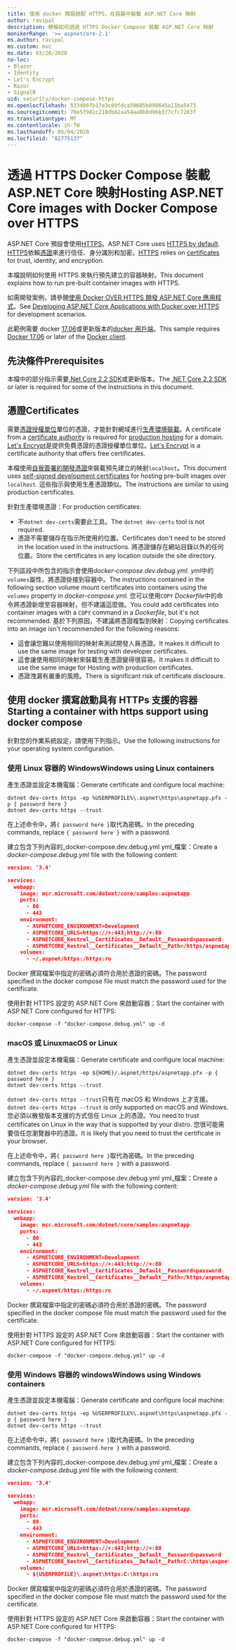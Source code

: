 ```yaml
---
title: 使用 docker 撰寫搭配 HTTPS，在容器中裝載 ASP.NET Core 映射
author: ravipal
description: 瞭解如何透過 HTTPS Docker Compose 裝載 ASP.NET Core 映射
monikerRange: '>= aspnetcore-2.1'
ms.author: ravipal
ms.custom: mvc
ms.date: 03/28/2020
no-loc:
- Blazor
- Identity
- Let's Encrypt
- Razor
- SignalR
uid: security/docker-compose-https
ms.openlocfilehash: 533d86fb17e3c89fdca59685b090645a11ba5473
ms.sourcegitcommit: 70e5f982c218db82aa54aa8b8d96b377cfc7283f
ms.translationtype: MT
ms.contentlocale: zh-TW
ms.lasthandoff: 05/04/2020
ms.locfileid: "82775137"
---
```

# <a name="hosting-aspnet-core-images-with-docker-compose-over-https"></a><span data-ttu-id="2d3d0-103">透過 HTTPS Docker Compose 裝載 ASP.NET Core 映射</span><span class="sxs-lookup"><span data-stu-id="2d3d0-103">Hosting ASP.NET Core images with Docker Compose over HTTPS</span></span>


<span data-ttu-id="2d3d0-104">ASP.NET Core 預設會使用[HTTPS](/aspnet/core/security/enforcing-ssl)。</span><span class="sxs-lookup"><span data-stu-id="2d3d0-104">ASP.NET Core uses [HTTPS by default](/aspnet/core/security/enforcing-ssl).</span></span> <span data-ttu-id="2d3d0-105">[HTTPS](https://en.wikipedia.org/wiki/HTTPS)依賴[憑證](https://en.wikipedia.org/wiki/Public_key_certificate)來進行信任、身分識別和加密。</span><span class="sxs-lookup"><span data-stu-id="2d3d0-105">[HTTPS](https://en.wikipedia.org/wiki/HTTPS) relies on [certificates](https://en.wikipedia.org/wiki/Public_key_certificate) for trust, identity, and encryption.</span></span>

<span data-ttu-id="2d3d0-106">本檔說明如何使用 HTTPS 來執行預先建立的容器映射。</span><span class="sxs-lookup"><span data-stu-id="2d3d0-106">This document explains how to run pre-built container images with HTTPS.</span></span>

<span data-ttu-id="2d3d0-107">如需開發案例，請參閱[使用 Docker OVER HTTPS 開發 ASP.NET Core 應用程式](https://github.com/dotnet/dotnet-docker/blob/master/samples/run-aspnetcore-https-development.md)。</span><span class="sxs-lookup"><span data-stu-id="2d3d0-107">See [Developing ASP.NET Core Applications with Docker over HTTPS](https://github.com/dotnet/dotnet-docker/blob/master/samples/run-aspnetcore-https-development.md) for development scenarios.</span></span>

<span data-ttu-id="2d3d0-108">此範例需要 docker [17.06](https://docs.docker.com/release-notes/docker-ce)或更新版本的[docker 用戶端](https://www.docker.com/products/docker)。</span><span class="sxs-lookup"><span data-stu-id="2d3d0-108">This sample requires [Docker 17.06](https://docs.docker.com/release-notes/docker-ce) or later of the [Docker client](https://www.docker.com/products/docker).</span></span>

## <a name="prerequisites"></a><span data-ttu-id="2d3d0-109">先決條件</span><span class="sxs-lookup"><span data-stu-id="2d3d0-109">Prerequisites</span></span>

<span data-ttu-id="2d3d0-110">本檔中的部分指示需要[.Net Core 2.2 SDK](https://dotnet.microsoft.com/download)或更新版本。</span><span class="sxs-lookup"><span data-stu-id="2d3d0-110">The [.NET Core 2.2 SDK](https://dotnet.microsoft.com/download) or later is required for some of the instructions in this document.</span></span>

## <a name="certificates"></a><span data-ttu-id="2d3d0-111">憑證</span><span class="sxs-lookup"><span data-stu-id="2d3d0-111">Certificates</span></span>

<span data-ttu-id="2d3d0-112">需要[憑證授權單位](https://wikipedia.org/wiki/Certificate_authority)單位的憑證，才能針對網域進行[生產環境裝載](https://blogs.msdn.microsoft.com/webdev/2017/11/29/configuring-https-in-asp-net-core-across-different-platforms/)。</span><span class="sxs-lookup"><span data-stu-id="2d3d0-112">A certificate from a [certificate authority](https://wikipedia.org/wiki/Certificate_authority) is required for [production hosting](https://blogs.msdn.microsoft.com/webdev/2017/11/29/configuring-https-in-asp-net-core-across-different-platforms/) for a domain.</span></span> <span data-ttu-id="2d3d0-113">[Let's Encrypt](https://letsencrypt.org/)是提供免費憑證的憑證授權單位單位。</span><span class="sxs-lookup"><span data-stu-id="2d3d0-113">[Let's Encrypt](https://letsencrypt.org/) is a certificate authority that offers free certificates.</span></span>

<span data-ttu-id="2d3d0-114">本檔使用[自我簽署的開發憑證](https://wikipedia.org/wiki/Self-signed_certificate)來裝載預先建立的映射`localhost`。</span><span class="sxs-lookup"><span data-stu-id="2d3d0-114">This document uses [self-signed development certificates](https://wikipedia.org/wiki/Self-signed_certificate) for hosting pre-built images over `localhost`.</span></span> <span data-ttu-id="2d3d0-115">這些指示與使用生產憑證類似。</span><span class="sxs-lookup"><span data-stu-id="2d3d0-115">The instructions are similar to using production certificates.</span></span>

<span data-ttu-id="2d3d0-116">針對生產環境憑證：</span><span class="sxs-lookup"><span data-stu-id="2d3d0-116">For production certificates:</span></span>

* <span data-ttu-id="2d3d0-117">不`dotnet dev-certs`需要此工具。</span><span class="sxs-lookup"><span data-stu-id="2d3d0-117">The `dotnet dev-certs` tool is not required.</span></span>
* <span data-ttu-id="2d3d0-118">憑證不需要儲存在指示所使用的位置。</span><span class="sxs-lookup"><span data-stu-id="2d3d0-118">Certificates don't need to be stored in the location used in the instructions.</span></span> <span data-ttu-id="2d3d0-119">將憑證儲存在網站目錄以外的任何位置。</span><span class="sxs-lookup"><span data-stu-id="2d3d0-119">Store the certificates in any location outside the site directory.</span></span>

<span data-ttu-id="2d3d0-120">下列區段中所包含的指示會使用*docker-compose.dev.debug.yml. yml*中的`volumes`屬性，將憑證掛接到容器中。</span><span class="sxs-lookup"><span data-stu-id="2d3d0-120">The instructions contained in the following section volume mount certificates into containers using the `volumes` property in *docker-compose.yml.*</span></span> <span data-ttu-id="2d3d0-121">您可以使用`COPY` *Dockerfile*中的命令將憑證新增至容器映射，但不建議這麼做。</span><span class="sxs-lookup"><span data-stu-id="2d3d0-121">You could add certificates into container images with a `COPY` command in a *Dockerfile*, but it's not recommended.</span></span> <span data-ttu-id="2d3d0-122">基於下列原因，不建議將憑證複製到映射：</span><span class="sxs-lookup"><span data-stu-id="2d3d0-122">Copying certificates into an image isn't recommended for the following reasons:</span></span>

* <span data-ttu-id="2d3d0-123">這會讓您難以使用相同的映射來測試開發人員憑證。</span><span class="sxs-lookup"><span data-stu-id="2d3d0-123">It makes it difficult to use the same image for testing with developer certificates.</span></span>
* <span data-ttu-id="2d3d0-124">這會讓使用相同的映射來裝載生產憑證變得很容易。</span><span class="sxs-lookup"><span data-stu-id="2d3d0-124">It makes it difficult to use the same image for Hosting with production certificates.</span></span>
* <span data-ttu-id="2d3d0-125">憑證洩漏有嚴重的風險。</span><span class="sxs-lookup"><span data-stu-id="2d3d0-125">There is significant risk of certificate disclosure.</span></span>

## <a name="starting-a-container-with-https-support-using-docker-compose"></a><span data-ttu-id="2d3d0-126">使用 docker 撰寫啟動具有 HTTPs 支援的容器</span><span class="sxs-lookup"><span data-stu-id="2d3d0-126">Starting a container with https support using docker compose</span></span>

<span data-ttu-id="2d3d0-127">針對您的作業系統設定，請使用下列指示。</span><span class="sxs-lookup"><span data-stu-id="2d3d0-127">Use the following instructions for your operating system configuration.</span></span>

### <a name="windows-using-linux-containers"></a><span data-ttu-id="2d3d0-128">使用 Linux 容器的 Windows</span><span class="sxs-lookup"><span data-stu-id="2d3d0-128">Windows using Linux containers</span></span>

<span data-ttu-id="2d3d0-129">產生憑證並設定本機電腦：</span><span class="sxs-lookup"><span data-stu-id="2d3d0-129">Generate certificate and configure local machine:</span></span>

```dotnetcli
dotnet dev-certs https -ep %USERPROFILE%\.aspnet\https\aspnetapp.pfx -p { password here }
dotnet dev-certs https --trust
```

<span data-ttu-id="2d3d0-130">在上述命令中，將`{ password here }`取代為密碼。</span><span class="sxs-lookup"><span data-stu-id="2d3d0-130">In the preceding commands, replace `{ password here }` with a password.</span></span>

<span data-ttu-id="2d3d0-131">建立包含下列內容的_docker-compose.dev.debug.yml yml_檔案：</span><span class="sxs-lookup"><span data-stu-id="2d3d0-131">Create a _docker-compose.debug.yml_ file with the following content:</span></span>

```json
version: '3.4'

services:
  webapp:
    image: mcr.microsoft.com/dotnet/core/samples:aspnetapp
    ports:
      - 80
      - 443
    environment:
      - ASPNETCORE_ENVIRONMENT=Development
      - ASPNETCORE_URLS=https://+:443;http://+:80
      - ASPNETCORE_Kestrel__Certificates__Default__Password=password
      - ASPNETCORE_Kestrel__Certificates__Default__Path=/https/aspnetapp.pfx
    volumes:
      - ~/.aspnet/https:/https:ro
```
<span data-ttu-id="2d3d0-132">Docker 撰寫檔案中指定的密碼必須符合用於憑證的密碼。</span><span class="sxs-lookup"><span data-stu-id="2d3d0-132">The password specified in the docker compose file must match the password used for the certificate.</span></span>

<span data-ttu-id="2d3d0-133">使用針對 HTTPS 設定的 ASP.NET Core 來啟動容器：</span><span class="sxs-lookup"><span data-stu-id="2d3d0-133">Start the container with ASP.NET Core configured for HTTPS:</span></span>

```console
docker-compose -f "docker-compose.debug.yml" up -d
```

### <a name="macos-or-linux"></a><span data-ttu-id="2d3d0-134">macOS 或 Linux</span><span class="sxs-lookup"><span data-stu-id="2d3d0-134">macOS or Linux</span></span>

<span data-ttu-id="2d3d0-135">產生憑證並設定本機電腦：</span><span class="sxs-lookup"><span data-stu-id="2d3d0-135">Generate certificate and configure local machine:</span></span>

```dotnetcli
dotnet dev-certs https -ep ${HOME}/.aspnet/https/aspnetapp.pfx -p { password here }
dotnet dev-certs https --trust
```

<span data-ttu-id="2d3d0-136">`dotnet dev-certs https --trust`只有在 macOS 和 Windows 上才支援。</span><span class="sxs-lookup"><span data-stu-id="2d3d0-136">`dotnet dev-certs https --trust` is only supported on macOS and Windows.</span></span> <span data-ttu-id="2d3d0-137">您必須以散發版本支援的方式信任 Linux 上的憑證。</span><span class="sxs-lookup"><span data-stu-id="2d3d0-137">You need to trust certificates on Linux in the way that is supported by your distro.</span></span> <span data-ttu-id="2d3d0-138">您很可能需要信任您瀏覽器中的憑證。</span><span class="sxs-lookup"><span data-stu-id="2d3d0-138">It is likely that you need to trust the certificate in your browser.</span></span>

<span data-ttu-id="2d3d0-139">在上述命令中，將`{ password here }`取代為密碼。</span><span class="sxs-lookup"><span data-stu-id="2d3d0-139">In the preceding commands, replace `{ password here }` with a password.</span></span>

<span data-ttu-id="2d3d0-140">建立包含下列內容的_docker-compose.dev.debug.yml yml_檔案：</span><span class="sxs-lookup"><span data-stu-id="2d3d0-140">Create a _docker-compose.debug.yml_ file with the following content:</span></span>

```json
version: '3.4'

services:
  webapp:
    image: mcr.microsoft.com/dotnet/core/samples:aspnetapp
    ports:
      - 80
      - 443
    environment:
      - ASPNETCORE_ENVIRONMENT=Development
      - ASPNETCORE_URLS=https://+:443;http://+:80
      - ASPNETCORE_Kestrel__Certificates__Default__Password=password
      - ASPNETCORE_Kestrel__Certificates__Default__Path=/https/aspnetapp.pfx
    volumes:
      - ~/.aspnet/https:/https:ro
```
<span data-ttu-id="2d3d0-141">Docker 撰寫檔案中指定的密碼必須符合用於憑證的密碼。</span><span class="sxs-lookup"><span data-stu-id="2d3d0-141">The password specified in the docker compose file must match the password used for the certificate.</span></span>

<span data-ttu-id="2d3d0-142">使用針對 HTTPS 設定的 ASP.NET Core 來啟動容器：</span><span class="sxs-lookup"><span data-stu-id="2d3d0-142">Start the container with ASP.NET Core configured for HTTPS:</span></span>

```console
docker-compose -f "docker-compose.debug.yml" up -d
```

### <a name="windows-using-windows-containers"></a><span data-ttu-id="2d3d0-143">使用 Windows 容器的 windows</span><span class="sxs-lookup"><span data-stu-id="2d3d0-143">Windows using Windows containers</span></span>

<span data-ttu-id="2d3d0-144">產生憑證並設定本機電腦：</span><span class="sxs-lookup"><span data-stu-id="2d3d0-144">Generate certificate and configure local machine:</span></span>

```dotnetcli
dotnet dev-certs https -ep %USERPROFILE%\.aspnet\https\aspnetapp.pfx -p { password here }
dotnet dev-certs https --trust
```

<span data-ttu-id="2d3d0-145">在上述命令中，將`{ password here }`取代為密碼。</span><span class="sxs-lookup"><span data-stu-id="2d3d0-145">In the preceding commands, replace `{ password here }` with a password.</span></span>

<span data-ttu-id="2d3d0-146">建立包含下列內容的_docker-compose.dev.debug.yml yml_檔案：</span><span class="sxs-lookup"><span data-stu-id="2d3d0-146">Create a _docker-compose.debug.yml_ file with the following content:</span></span>

```json
version: '3.4'

services:
  webapp:
    image: mcr.microsoft.com/dotnet/core/samples:aspnetapp
    ports:
      - 80
      - 443
    environment:
      - ASPNETCORE_ENVIRONMENT=Development
      - ASPNETCORE_URLS=https://+:443;http://+:80
      - ASPNETCORE_Kestrel__Certificates__Default__Password=password
      - ASPNETCORE_Kestrel__Certificates__Default__Path=C:\https\aspnetapp.pfx
    volumes:
      - ${USERPROFILE}\.aspnet\https:C:\https:ro
```
<span data-ttu-id="2d3d0-147">Docker 撰寫檔案中指定的密碼必須符合用於憑證的密碼。</span><span class="sxs-lookup"><span data-stu-id="2d3d0-147">The password specified in the docker compose file must match the password used for the certificate.</span></span>

<span data-ttu-id="2d3d0-148">使用針對 HTTPS 設定的 ASP.NET Core 來啟動容器：</span><span class="sxs-lookup"><span data-stu-id="2d3d0-148">Start the container with ASP.NET Core configured for HTTPS:</span></span>

```console
docker-compose -f "docker-compose.debug.yml" up -d
```
